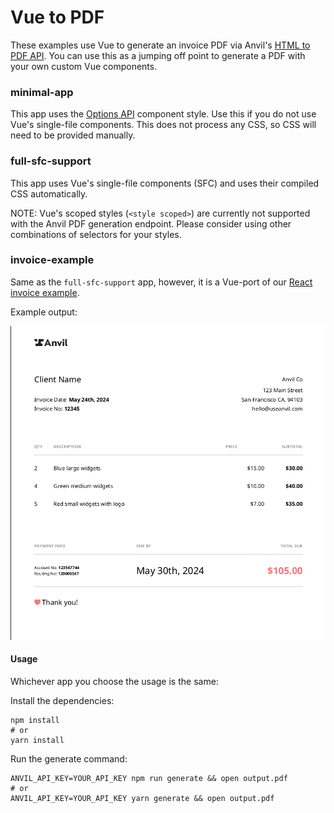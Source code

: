 # Vue to PDF

These examples use Vue to generate an invoice PDF via
Anvil's [HTML to PDF API](https://www.useanvil.com/docs/api/generate-pdf#html--css-to-pdf). You can use this as a
jumping off point to generate a PDF with your own custom Vue components.

### minimal-app

This app uses the [Options API](https://vuejs.org/guide/introduction.html#api-styles) component style. Use this if you
do not use Vue's single-file components. This does not process any CSS, so CSS will need to be provided manually.

### full-sfc-support

This app uses Vue's single-file components (SFC) and uses their compiled CSS automatically.

NOTE: Vue's scoped styles (`<style scoped>`) are currently not supported with the Anvil PDF generation endpoint. Please
consider using other combinations of selectors for your styles.

### invoice-example

Same as the `full-sfc-support` app, however, it is a Vue-port of our [React invoice example](https://github.com/anvilco/html-pdf-invoice-template/tree/main/react-pdf).

Example output:

![Invoice output](./invoice-example/invoice.png)

#### Usage

Whichever app you choose the usage is the same:

Install the dependencies:

```shell
npm install
# or
yarn install
```

Run the generate command:

```shell
ANVIL_API_KEY=YOUR_API_KEY npm run generate && open output.pdf
# or 
ANVIL_API_KEY=YOUR_API_KEY yarn generate && open output.pdf
```
